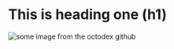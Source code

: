 # This is heading one (h1)

![some image from the octodex github](https://octodex.github.com/images/Octoqueer.png)
